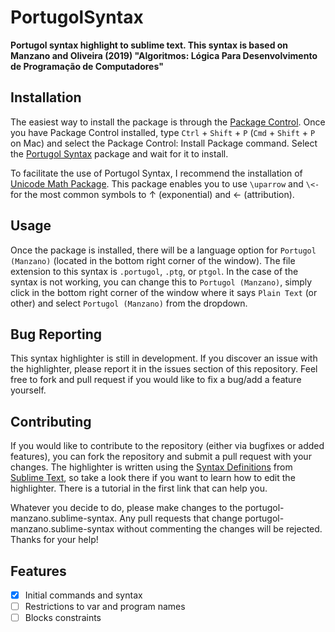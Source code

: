 # PortugolSyntax

**Portugol syntax highlight to sublime text. This syntax is based on Manzano and Oliveira (2019) "Algoritmos: Lógica Para Desenvolvimento de Programação de Computadores"**

## Installation

The easiest way to install the package is through the [Package Control](https://packagecontrol.io/installation). Once you have Package Control installed, type `Ctrl` + `Shift` + `P` (`Cmd` + `Shift` + `P` on Mac) and select the Package Control: Install Package command. Select the [Portugol Syntax](https://github.com/rlsantos/PortugolSyntax/) package and wait for it to install.

To facilitate the use of Portugol Syntax, I recommend the installation of [Unicode Math Package](https://github.com/mvoidex/UnicodeMath). This package enables you to use `\uparrow` and `\<-` for the most common symbols to ↑ (exponential) and ← (attribution).


## Usage

Once the package is installed, there will be a language option for `Portugol (Manzano)` (located in the bottom right corner of the window). The file extension to this syntax is `.portugol`, `.ptg`, or `ptgol`. In the case of the syntax is not working,  you can change this to `Portugol (Manzano)`, simply click in the bottom right corner of the window where it says `Plain Text` (or other) and select `Portugol (Manzano)` from the dropdown.

## Bug Reporting

This syntax highlighter is still in development. If you discover an issue with the highlighter, please report it in the issues section of this repository. Feel free to fork and pull request if you would like to fix a bug/add a feature yourself.

## Contributing

If you would like to contribute to the repository (either via bugfixes or added features), you can fork the repository and submit a pull request with your changes. The highlighter is written using the [Syntax Definitions](http://www.sublimetext.com/docs/syntax.html) from [Sublime Text](http://www.sublimetext.com/), so take a look there if you want to learn how to edit the highlighter. There is a tutorial in the first link that can help you.

Whatever you decide to do, please make changes to the portugol-manzano.sublime-syntax. Any pull requests that change portugol-manzano.sublime-syntax without commenting the changes will be rejected. Thanks for your help!

## Features

- [x] Initial commands and syntax
- [ ] Restrictions to var and program names
- [ ] Blocks constraints

